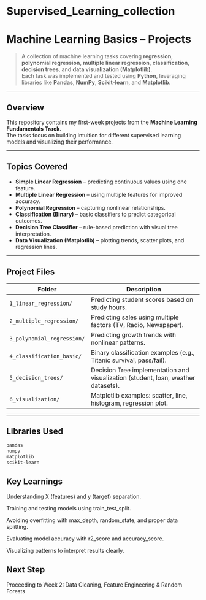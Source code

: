 # Supervised_Learning_collection
#  Machine Learning Basics – Projects  

>  A collection of machine learning tasks covering **regression**, **polynomial regression**, **multiple linear regression**, **classification**, **decision trees**, and **data visualization (Matplotlib)**.  
> Each task was implemented and tested using **Python**, leveraging libraries like **Pandas**, **NumPy**, **Scikit-learn**, and **Matplotlib**.

---

##  Overview
This repository contains my first-week projects from the **Machine Learning Fundamentals Track**.  
The tasks focus on building intuition for different supervised learning models and visualizing their performance.

---

##  Topics Covered
-  **Simple Linear Regression** – predicting continuous values using one feature.  
-  **Multiple Linear Regression** – using multiple features for improved accuracy.  
-  **Polynomial Regression** – capturing nonlinear relationships.  
-  **Classification (Binary)** – basic classifiers to predict categorical outcomes.  
-  **Decision Tree Classifier** – rule-based prediction with visual tree interpretation.  
-  **Data Visualization (Matplotlib)** – plotting trends, scatter plots, and regression lines.

---

##  Project Files
| Folder | Description |
|--------|--------------|
| `1_linear_regression/` | Predicting student scores based on study hours. |
| `2_multiple_regression/` | Predicting sales using multiple factors (TV, Radio, Newspaper). |
| `3_polynomial_regression/` | Predicting growth trends with nonlinear patterns. |
| `4_classification_basic/` | Binary classification examples (e.g., Titanic survival, pass/fail). |
| `5_decision_trees/` | Decision Tree implementation and visualization (student, loan, weather datasets). |
| `6_visualization/` | Matplotlib examples: scatter, line, histogram, regression plot. |

---

## Libraries Used
```python
pandas  
numpy  
matplotlib  
scikit-learn
```
## Key Learnings
Understanding X (features) and y (target) separation.

Training and testing models using train_test_split.

Avoiding overfitting with max_depth, random_state, and proper data splitting.

Evaluating model accuracy with r2_score and accuracy_score.

Visualizing patterns to interpret results clearly.

## Next Step
Proceeding to Week 2: Data Cleaning, Feature Engineering & Random Forests 
